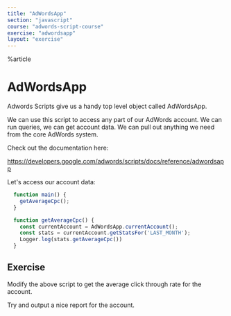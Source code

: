 ```yaml
---
title: "AdWordsApp"
section: "javascript"
course: "adwords-script-course"
exercise: "adwordsapp"
layout: "exercise"
---
```


%article



# AdWordsApp

Adwords Scripts give us a handy top level object called AdWordsApp.

We can use this script to access any part of our AdWords account. We can run queries, we can get account data. We can pull out anything we need from the core AdWords system.

Check out the documentation here:

<https://developers.google.com/adwords/scripts/docs/reference/adwordsapp>

Let's access our account data:

```js
  function main() {
    getAverageCpc();
  }

  function getAverageCpc() {
    const currentAccount = AdWordsApp.currentAccount();
    const stats = currentAccount.getStatsFor('LAST_MONTH');
    Logger.log(stats.getAverageCpc())
  }
```







## Exercise

Modify the above script to get the average click through rate for the account.

Try and output a nice report for the account.
